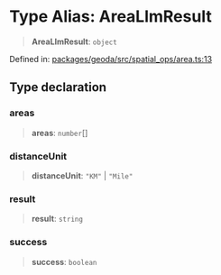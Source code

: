# Type Alias: AreaLlmResult

> **AreaLlmResult**: `object`

Defined in: [packages/geoda/src/spatial\_ops/area.ts:13](https://github.com/GeoDaCenter/openassistant/blob/36f516b8229288259590b2d9dab3b10cbfc3cbfd/packages/geoda/src/spatial_ops/area.ts#L13)

## Type declaration

### areas

> **areas**: `number`[]

### distanceUnit

> **distanceUnit**: `"KM"` \| `"Mile"`

### result

> **result**: `string`

### success

> **success**: `boolean`

